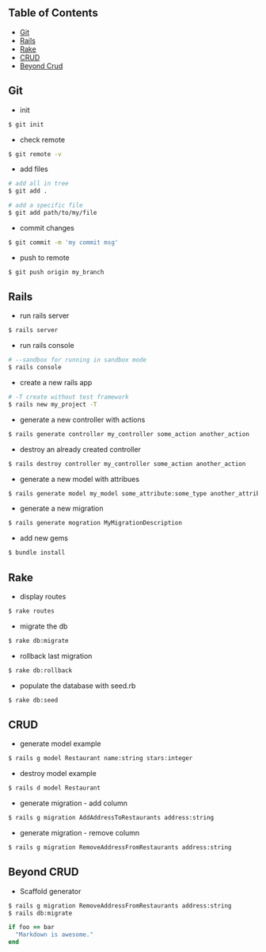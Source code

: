 ## Table of Contents

* [Git](#git)
* [Rails](#rails)
* [Rake](#rake)
* [CRUD](#crud)
* [Beyond Crud](#beyond-crud)

## Git

* init
```bash
$ git init
```

* check remote
```bash
$ git remote -v
```

* add files
```bash
# add all in tree
$ git add .

# add a specific file
$ git add path/to/my/file
```

* commit changes
```bash
$ git commit -m 'my commit msg'
```

* push to remote
```bash
$ git push origin my_branch
```

## Rails

* run rails server
```bash
$ rails server
```

* run rails console
```bash
# --sandbox for running in sandbox mode
$ rails console
```

* create a new rails app
```bash
# -T create without test framework
$ rails new my_project -T
```

* generate a new controller with actions
```bash
$ rails generate controller my_controller some_action another_action
```

* destroy an already created controller
```bash
$ rails destroy controller my_controller some_action another_action
```

* generate a new model with attribues
```bash
$ rails generate model my_model some_attribute:some_type another_attribute:another_type
```

* generate a new migration
```bash
$ rails generate mogration MyMigrationDescription
```

* add new gems
```bash
$ bundle install
```

## Rake

* display routes
```bash
$ rake routes
```

* migrate the db
```bash
$ rake db:migrate
```

* rollback last migration
```bash
$ rake db:rollback
```

* populate the database with seed.rb
```bash
$ rake db:seed
```

## CRUD

* generate model example
```bash
$ rails g model Restaurant name:string stars:integer
```

* destroy model example
```bash
$ rails d model Restaurant
```

* generate migration - add column
```bash
$ rails g migration AddAddressToRestaurants address:string
```

* generate migration - remove column
```bash
$ rails g migration RemoveAddressFromRestaurants address:string
```

## Beyond CRUD
* Scaffold generator
```bash
$ rails g migration RemoveAddressFromRestaurants address:string
$ rails db:migrate
```

```ruby
if foo == bar
  "Markdown is awesome."
end
```
